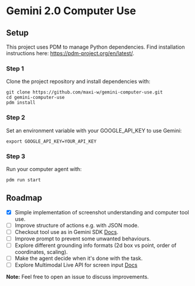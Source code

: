 # Gemini 2.0 Computer Use

## Setup

This project uses PDM to manage Python dependencies. Find installation instructions here: https://pdm-project.org/en/latest/.


### Step 1

Clone the project repository and install dependencies with:

```shell
git clone https://github.com/maxi-w/gemini-computer-use.git
cd gemini-computer-use
pdm install
```

### Step 2

Set an environment variable with your GOOGLE_API_KEY to use Gemini:

```shell
export GOOGLE_API_KEY=YOUR_API_KEY
```

### Step 3

Run your computer agent with:

```shell
pdm run start
```

## Roadmap

- [x] Simple implementation of screenshot understanding and computer tool use.
- [ ] Improve structure of actions e.g. with JSON mode.
- [ ] Checkout tool use as in Gemini SDK [Docs](https://ai.google.dev/gemini-api/docs/models/gemini-v2#improved-tools).
- [ ] Improve prompt to prevent some unwanted behaviours.
- [ ] Explore different grounding info formats (2d box vs point, order of coordinates, scaling).
- [ ] Make the agent decide when it's done with the task.
- [ ] Explore Multimodal Live API for screen input [Docs](https://ai.google.dev/gemini-api/docs/models/gemini-v2#live-api)

**Note:** Feel free to open an issue to discuss improvements.